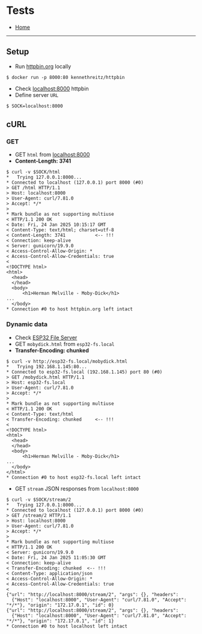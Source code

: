 # Tests

- [Home](../README.md)

---
## Setup
- Run [httpbin.org](http://httpbin.org) locally
```
$ docker run -p 8000:80 kennethreitz/httpbin
```
- Check [localhost:8000](http://localhost:8000)  httpbin
- Define server `URL`
```
$ SOCK=localhost:8000
```
## cURL
### GET
- GET `html` from [localhost:8000](http://localhost:8000)
- <b>Content-Length: 3741</b>
```
$ curl -v $SOCK/html
*   Trying 127.0.0.1:8000...
* Connected to localhost (127.0.0.1) port 8000 (#0)
> GET /html HTTP/1.1
> Host: localhost:8000
> User-Agent: curl/7.81.0
> Accept: */*
> 
* Mark bundle as not supporting multiuse
< HTTP/1.1 200 OK
< Date: Fri, 24 Jan 2025 10:15:17 GMT
< Content-Type: text/html; charset=utf-8
< Content-Length: 3741           <-- !!!
< Connection: keep-alive
< Server: gunicorn/19.9.0
< Access-Control-Allow-Origin: *
< Access-Control-Allow-Credentials: true
< 
<!DOCTYPE html>
<html>
  <head>
  </head>
  <body>
      <h1>Herman Melville - Moby-Dick</h1>
...
  </body>
* Connection #0 to host httpbin.org left intact
```
### Dynamic data
- Check [ESP32 File Server](http://esp32-fs.local/)
- GET `mobydick.html` from `esp32-fs.local`
- <b>Transfer-Encoding: chunked</b>
```
$ curl -v http://esp32-fs.local/mobydick.html
*   Trying 192.168.1.145:80...
* Connected to esp32-fs.local (192.168.1.145) port 80 (#0)
> GET /mobydick.html HTTP/1.1
> Host: esp32-fs.local
> User-Agent: curl/7.81.0
> Accept: */*
> 
* Mark bundle as not supporting multiuse
< HTTP/1.1 200 OK
< Content-Type: text/html
< Transfer-Encoding: chunked     <-- !!!
< 
<!DOCTYPE html>
<html>
  <head>
  </head>
  <body>
      <h1>Herman Melville - Moby-Dick</h1>
...
  </body>
</html>
* Connection #0 to host esp32-fs.local left intact
```
- GET `stream` JSON responses from `localhost:8000`
```
$ curl -v $SOCK/stream/2
*   Trying 127.0.0.1:8000...
* Connected to localhost (127.0.0.1) port 8000 (#0)
> GET /stream/2 HTTP/1.1
> Host: localhost:8000
> User-Agent: curl/7.81.0
> Accept: */*
> 
* Mark bundle as not supporting multiuse
< HTTP/1.1 200 OK
< Server: gunicorn/19.9.0
< Date: Fri, 24 Jan 2025 11:05:30 GMT
< Connection: keep-alive
< Transfer-Encoding: chunked  <-- !!!
< Content-Type: application/json
< Access-Control-Allow-Origin: *
< Access-Control-Allow-Credentials: true
< 
{"url": "http://localhost:8000/stream/2", "args": {}, "headers":
  {"Host": "localhost:8000", "User-Agent": "curl/7.81.0", "Accept": "*/*"}, "origin": "172.17.0.1", "id": 0}
{"url": "http://localhost:8000/stream/2", "args": {}, "headers":
  {"Host": "localhost:8000", "User-Agent": "curl/7.81.0", "Accept": "*/*"}, "origin": "172.17.0.1", "id": 1}
* Connection #0 to host localhost left intact
```